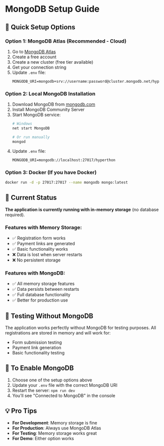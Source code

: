 # MongoDB Setup Guide

## 🚀 Quick Setup Options

### Option 1: MongoDB Atlas (Recommended - Cloud)
1. Go to [MongoDB Atlas](https://www.mongodb.com/atlas)
2. Create a free account
3. Create a new cluster (free tier available)
4. Get your connection string
5. Update `.env` file:
   ```env
   MONGODB_URI=mongodb+srv://username:password@cluster.mongodb.net/hyperthon
   ```

### Option 2: Local MongoDB Installation
1. Download MongoDB from [mongodb.com](https://www.mongodb.com/try/download/community)
2. Install MongoDB Community Server
3. Start MongoDB service:
   ```bash
   # Windows
   net start MongoDB
   
   # Or run manually
   mongod
   ```
4. Update `.env` file:
   ```env
   MONGODB_URI=mongodb://localhost:27017/hyperthon
   ```

### Option 3: Docker (If you have Docker)
```bash
docker run -d -p 27017:27017 --name mongodb mongo:latest
```

## 🔧 Current Status

**The application is currently running with in-memory storage** (no database required).

### Features with Memory Storage:
- ✅ Registration form works
- ✅ Payment links are generated
- ✅ Basic functionality works
- ❌ Data is lost when server restarts
- ❌ No persistent storage

### Features with MongoDB:
- ✅ All memory storage features
- ✅ Data persists between restarts
- ✅ Full database functionality
- ✅ Better for production use

## 🧪 Testing Without MongoDB

The application works perfectly without MongoDB for testing purposes. All registrations are stored in memory and will work for:
- Form submission testing
- Payment link generation
- Basic functionality testing

## 🚀 To Enable MongoDB

1. Choose one of the setup options above
2. Update your `.env` file with the correct MongoDB URI
3. Restart the server: `npm run dev`
4. You'll see "Connected to MongoDB" in the console

## 💡 Pro Tips

- **For Development**: Memory storage is fine
- **For Production**: Always use MongoDB Atlas
- **For Testing**: Memory storage works great
- **For Demo**: Either option works
